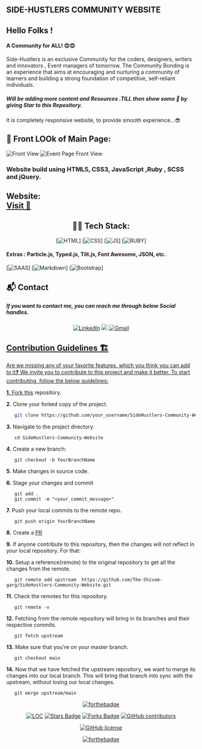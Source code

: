 ## SIDE-HUSTLERS COMMUNITY WEBSITE 

## Hello Folks !
#### A Community for ALL! 😍😍

 
 
  Side-Hustlers is an exclusive Community for the coders, designers, writers and innovators , Event managers of tomorrow. 
  The Community Bonding is an experience that aims at encouraging and nurturing a community of learners and building a 
  strong foundation of competitive, self-reliant individuals.


   ##### Will be adding more content and Resources .TILL then show some 💖 by giving Star to this Repository.
   
It is completely responsive website, to provide smooth experience...😎  

 


## 🚩 Front LOOk of Main Page:

![Front View](https://github.com/The-Shivam-garg/CollegeCommunity-Website/blob/b0c5dfa4491bcdd35e8d286680b7203a0e284f16/images/front.png)
![Event Page Front View](https://github.com/The-Shivam-garg/CollegeCommunity-Website/blob/b0c5dfa4491bcdd35e8d286680b7203a0e284f16/images/back13.jpg)



### Website build using HTML5, CSS3, JavaScript ,Ruby , SCSS and jQuery.

<h2> Website: <BR>
<a href="https://the-shivam-garg.github.io/CollegeCommunity-Website/" target="_blank">Visit 🚀</a>
</h2> 

<div align="center">

## 👨‍💻 Tech Stack:
[![HTML](https://img.shields.io/badge/html5%20-%23E34F26.svg?&style=for-the-badge&logo=html5&logoColor=white)]
[![CSS](https://img.shields.io/badge/css3%20-%231572B6.svg?&style=for-the-badge&logo=css3&logoColor=white)]
[![JS](https://img.shields.io/badge/javascript%20-%23323330.svg?&style=for-the-badge&logo=javascript&logoColor=%23F7DF1E)]
[![RUBY](https://img.shields.io/badge/Ruby-CC342D?style=for-the-badge&logo=ruby&logoColor=white)]

</div>

#### Extras : Particle.js, Typed.js, Tilt.js, Font Awesome, JSON, etc.
[![SAAS](https://img.shields.io/badge/Sass-CC6699?style=for-the-badge&logo=sass&logoColor=white)]
[![Markdown](https://img.shields.io/badge/Markdown-000000?style=for-the-badge&logo=markdown&logoColor=white)]
[![Bootstrap](https://img.shields.io/badge/Bootstrap-563D7C?style=for-the-badge&logo=bootstrap&logoColor=white)]

<h2>📬 Contact</h2>

##### If you want to contact me, you can reach me through below Social handles.

<div align="center">


<a  href="https://www.linkedin.com/in/shivam-garg-15675720a/" target="_blank"><img alt="LinkedIn" src="https://img.shields.io/badge/linkedin%20-%230077B5.svg?&style=for-the-badge&logo=linkedin&logoColor=white" /></a>
<a href="https://twitter.com/Shivams_twt" target="_blank"><img src="https://img.shields.io/badge/twitter-%2300acee.svg?&style=for-the-badge&logo=twitter&logoColor=white&alt=twitter" /></a>
<a href="mailto:shivanshagarwal2020@gmail.com"><img  alt="Gmail" src="https://img.shields.io/badge/Gmail-D14836?style=for-the-badge&logo=gmail&logoColor=white" />

</div>

## Contribution Guidelines 🏗

Are we missing any of your favorite features, which you think you can add to it❓ We invite you to contribute to this project and make it better. 
To start contributing, follow the below guidelines: 

**1.**  Fork [this](https://github.com/The-Shivam-garg/SideHustlers-Community-Website) repository.

**2.**  Clone your forked copy of the project.

```bash
   git clone https://github.com/your_username/SideHustlers-Community-Website.git
```

**3.** Navigate to the project directory.
```
   cd SideHustlers-Community-Website
```

**4.** Create a new branch:
```
   git checkout -b YourBranchName
```

**5.** Make changes in source code.

**6.** Stage your changes and commit

```
   git add .
   git commit -m "<your_commit_message>"
```

**7.** Push your local commits to the remote repo.

```
   git push origin YourBranchName
```

**8.** Create a [PR](https://help.github.com/en/github/collaborating-with-issues-and-pull-requests/creating-a-pull-request)

**9.** If anyone contribute to this repository, then the changes will not reflect in your local repository. For that:

**10.** Setup a reference(remote) to the original repository to get all the changes from the remote.
```
   git remote add upstream  https://github.com/The-Shivam-garg/SideHustlers-Community-Website.git
```

**11.** Check the remotes for this repository.
```
   git remote -v
```

**12.** Fetching from the remote repository will bring in its branches and their respective commits.
```
   git fetch upstream
```

**13.** Make sure that you're on your master branch.
```
   git checkout main
```

**14.** Now that we have fetched the upstream repository, we want to merge its changes into our local branch. This will bring that branch into sync with the upstream, without losing our local changes.
```
   git merge upstream/main
```


<div align="center">
 
[![forthebadge](https://forthebadge.com/images/badges/built-by-developers.svg)](https://forthebadge.com)


</div>

<div align="center">

<a href="https://github.com/The-Shivam-garg/SideHustlers-Community-Website"><img src="https://sloc.xyz/github/The-Shivam-garg/SideHustlers-Community-Website"  alt="LOC" /></a>
<a href="https://github.com/The-Shivam-garg/SideHustlers-Community-Website"><img src="https://img.shields.io/github/stars/The-Shivam-garg/SideHustlers-Community-Website" alt="Stars Badge" /></a>
<a href="https://github.com/The-Shivam-garg/SideHustlers-Community-Websitee/network/members"><img src="https://img.shields.io/github/forks/The-Shivam-garg/SideHustlers-Community-Website" alt="Forks Badge" /></a>
<a href="https://github.com/The-Shivam-garg/SideHustlers-Community-Website/graphs/contributors"><img alt="GitHub contributors" src="https://img.shields.io/github/contributors/The-Shivam-garg/SideHustlers-Community-Website?color=2b9348" ></a>

[![GitHub license](https://img.shields.io/github/license/The-Shivam-garg/SideHustlers-Community-Website?logo=github)](https://github.com/The-Shivam-garg/CollegeCommunity-Website/blob/master/LICENSE)

[![forthebadge](https://forthebadge.com/images/badges/built-with-love.svg)](https://forthebadge.com)
</div>
